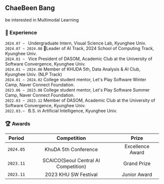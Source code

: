 ## ChaeBeen Bang
be interested in Multimodal Learning 

### 🏢 Experience

`2024.07 ~ ` Undergraduate Intern, Visual Science Lab, Kyunghee Univ.<br>
`2024.07 ~ 2024.08` Leader of AI Track, 2024 School of Computing Track, Kyunghee Univ.<br>
`2024.01 ~ ` Vice President of DASOM, Academic Club at the University of Software Convergence, Kyunghee Univ.<br>
`2024.01 ~ 2024.06` Member of KHUDA 5th, Data Analysis & AI Club, Kyunghee Univ. (NLP Track)<br>
`2024.01 ~ 2024.02` College student mentor, Let's Play Software Winter Camp, Naver Connect Foundation.<br>
`2023.06 ~ 2023.08` College student mentor, Let's Play Software Summer Camp, Naver Connect Foundation.<br>
`2022.03 ~ 2023.12` Member of DASOM, Academic Club at the University of Software Convergence, Kyunghee Univ.<br>
`2022.03.~ ` B.S. in Artificial Intelligence, Kyunghee Univ.



### 🏆 Awards

| Period | Competition | Prize |
|-------|:--------:|:---------:|
| `2024.05` | KhuDA 5th Conference | Excellence Award  |
| `2023.11` | SCAICO(Seoul Central AI Competition) | Grand Prize |
| `2023.11` | 2023 KHU SW Festival | Junior Award  |
